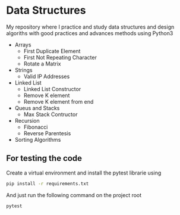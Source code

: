 # Data Structures

My repository where I practice and study data structures and design algoriths with good practices and advances methods using Python3

- Arrays
    - First Duplicate Element
    - First Not Repeating Character
    - Rotate a Matrix
- Strings
    - Valid IP Addresses
- Linked List
    - Linked List Constructor
    - Remove K element
    - Remove K element from end
- Queus and Stacks
    - Max Stack Contructor 
- Recursion
    - Fibonacci 
    -  Reverse Parentesis
- Sorting Algorithms

## For testing the code

Create a virtual environment and install the pytest librarie using

```bash
pip install -r requirements.txt
```

And just run the following command on the project root

```bash
pytest
```


